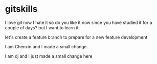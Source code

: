 # gitskills

I love git
now I hate it
so do you like it now since you have studied it for a couple of days?
but I want to learn it


let's create a feature branch to prepare for a new feature development

I am Chenxin and I made a small change.

I am dj and I just made a small change here
